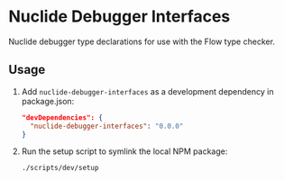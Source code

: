 # Nuclide Debugger Interfaces

Nuclide debugger type declarations for use with the Flow type checker.

## Usage

1. Add `nuclide-debugger-interfaces` as a development dependency in
   package.json:

    ```json
    "devDependencies": {
      "nuclide-debugger-interfaces": "0.0.0"
    }
    ```

2. Run the setup script to symlink the local NPM package:

    ```sh
    ./scripts/dev/setup
    ```
